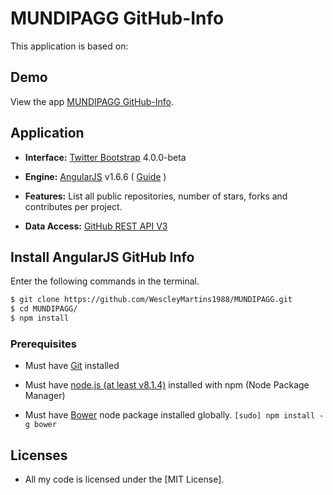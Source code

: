 # MUNDIPAGG GitHub-Info

This application is based on: 


## Demo

View the app [MUNDIPAGG GitHub-Info](https://wescleymartins1988.github.io/MUNDIPAGG/#!/).


## Application

* **Interface:** [Twitter Bootstrap](https://getbootstrap.com/) 4.0.0-beta

* **Engine:** [AngularJS](http://angularjs.org/) v1.6.6 ( [Guide](http://docs.angularjs.org/guide/) )

* **Features:** List all public repositories, number of stars, forks and contributes per project.

* **Data Access:** [GitHub REST API V3](https://developer.github.com/v3/)


## Install AngularJS GitHub Info

Enter the following commands in the terminal.

```bash
$ git clone https://github.com/WescleyMartins1988/MUNDIPAGG.git
$ cd MUNDIPAGG/
$ npm install
```

### Prerequisites

* Must have [Git](http://git-scm.com/) installed

* Must have [node.js (at least v8.1.4)](http://nodejs.org/) installed with npm (Node Package Manager)

* Must have [Bower](https://github.com/bower/bower) node package installed globally.  `[sudo] npm install -g bower`


## Licenses

* All my code is licensed under the [MIT License].


[MUNDIPAGG GitHub-Info]: https://wescleymartins1988.github.io/MUNDIPAGG/#!/
